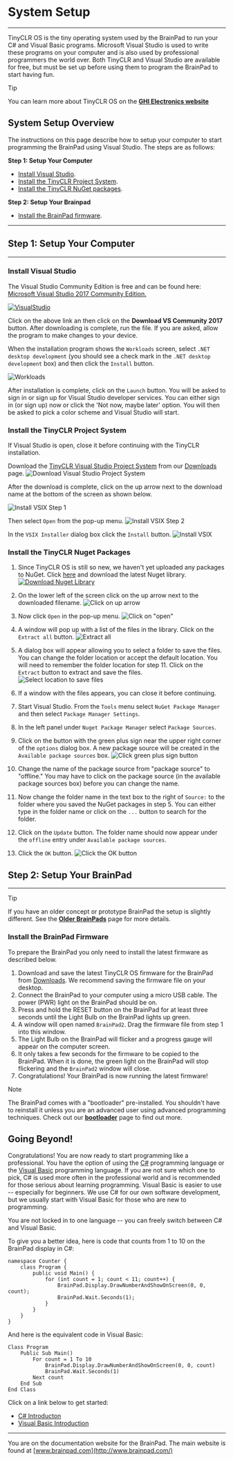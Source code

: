 # System Setup
---
TinyCLR OS is the tiny operating system used by the BrainPad to run your C# and Visual Basic programs. Microsoft Visual Studio is used to write these programs on your computer and is also used by professional programmers the world over. Both TinyCLR and Visual Studio are available for free, but must be set up before using them to program the BrainPad to start having fun.

> [!Tip]
> You can learn more about TinyCLR OS on the [**GHI Electronics website**](https://www.ghielectronics.com/tinyclr/features)

## System Setup Overview
The instructions on this page describe how to setup your computer to start programming the BrainPad using Visual Studio. The steps are as follows:

**Step 1: Setup Your Computer**
  * [Install Visual Studio](#install-visual-studio).
  * [Install the TinyCLR Project System](#install-the-tinyclr-project-system).
  * [Install the TinyCLR NuGet packages](#install-the-tinyclr-nuget-packages).

**Step 2: Setup Your Brainpad**
  * [Install the BrainPad firmware](#install-the-brainpad-firmware).

---

## Step 1: Setup Your Computer
---
### Install Visual Studio
The Visual Studio Community Edition is free and can be found here: [Microsoft Visual Studio 2017 Community Edition.](https://www.visualstudio.com/vs/community/)

[![VisualStudio](images/download-visual-studio.png)](https://www.visualstudio.com/vs/community/)

Click on the above link an then click on the **Download VS Community 2017** button. After downloading is complete, run the file. If you are asked, allow the program to make changes to your device.

When the installation program shows the `Workloads` screen, select `.NET desktop development` (you should see a check mark in the `.NET desktop development` box) and then click the `Install` button.

![Workloads](images/visual-studio-workloads.png)

After installation is complete, click on the `Launch` button. You will be asked to sign in or sign up for Visual Studio developer services. You can either sign in (or sign up) now or click the 'Not now, maybe later' option. You will then be asked to pick a color scheme and Visual Studio will start.

### Install the TinyCLR Project System

If Visual Studio is open, close it before continuing with the TinyCLR installation.

Download the [TinyCLR Visual Studio Project System](../resources/downloads.md#visual-studio-project-system) from our [Downloads](../resources/downloads.md) page.
![Download Visual Studio Project System](images/download-vs-project-system.png)

After the download is complete, click on the up arrow next to the download name at the bottom of the screen as shown below.

![Install VSIX Step 1](images/install-vsix-step1.png)

Then select `Open` from the pop-up menu.
![Install VSIX Step 2](images/install-vsix-step2.png)

In the `VSIX Installer` dialog box click the `Install` button.
![Install VSIX](images/install-vsix.png)

### Install the TinyCLR Nuget Packages

1. Since TinyCLR OS is still so new, we haven't yet uploaded any packages to NuGet. Click [here](../resources/downloads.md#nuget-libraries) and download the latest Nuget library.
[![Download Nuget Library](images/download-nuget.png)](../resources/downloads.md#nuget-libraries)

2. On the lower left of the screen click on the up arrow next to the downloaded filename.
![Click on up arrow](images/click-library.png)

3. Now click `Open` in the pop-up menu.
![Click on "open"](images/click-open.png)

4. A window will pop up with a list of the files in the library. Click on the `Extract all` button.
![Extract all](images/extract-all.png)

5. A dialog box will appear allowing you to select a folder to save the files. You can change the folder location or accept the default location. You will need to remember the folder location for step 11. Click on the `Extract` button to extract and save the files.
![Select location to save files](images/select-location.png)

6. If a window with the files appears, you can close it before continuing.

7. Start Visual Studio. From the `Tools` menu select `NuGet Package Manager` and then select `Package Manager Settings`.

8. In the left panel under `Nuget Package Manager` select `Package Sources`.

9. Click on the button with the green plus sign near the upper right corner of the `options` dialog box. A new package source will be created in the `Available package sources` box.
![Click green plus sign button](images/click-green-plus-sign.png)

10. Change the name of the package source from "package source" to "offline." You may have to click on the package source (in the available package sources box) before you can change the name.

11. Now change the folder name in the text box to the right of `Source:` to the folder where you saved the NuGet packages in step 5. You can either type in the folder name or click on the `...` button to search for the folder.

12. Click on the `Update` button. The folder name should now appear under the `offline` entry under `Available package sources`.

13. Click the `OK` button.
![Click the OK button](images/click-ok.png) 

## Step 2: Setup Your BrainPad
---

> [!Tip]
> If you have an older concept or prototype BrainPad the setup is slightly different. See the [**Older BrainPads**](../resources/older-brainpad.md) page for more details.

### Install the BrainPad Firmware

To prepare the BrainPad you only need to install the latest firmware as described below.

1. Download and save the latest TinyCLR OS firmware for the BrainPad from [Downloads](../resources/downloads.md#tinyclr-os-brainpad-firmware). We recommend saving the firmware file on your desktop.
2. Connect the BrainPad to your computer using a micro USB cable. The power (PWR) light on the BrainPad should be on.
3. Press and hold the RESET button on the BrainPad for at least three seconds until the Light Bulb on the BrainPad lights up green.
4. A window will open named `BrainPad2`. Drag the firmware file from step 1 into this window.
5. The Light Bulb on the BrainPad will flicker and a progress gauge will appear on the computer screen.
6. It only takes a few seconds for the firmware to be copied to the BrainPad. When it is done, the green light on the BrainPad will stop flickering and the `BrainPad2` window will close.
7. Congratulations! Your BrainPad is now running the latest firmware!


> [!Note]
> The BrainPad comes with a "bootloader" pre-installed. You shouldn't have to reinstall it unless you are an advanced user using advanced programming techniques. Check out our [**bootloader**](../resources/bootloader.md) page to find out more.

## Going Beyond!
Congratulations! You are now ready to start programming like a professional. You have the option of using the [C#](csharp/intro.md) programming language or the [Visual Basic](vb/intro.md) programming language. If you are not sure which one to pick, C# is used more often in the professional world and is recommended for those serious about learning programming. Visual Basic is easier to use -- especially for beginners. We use C# for our own software development, but we usually start with Visual Basic for those who are new to programming.

You are not locked in to one language -- you can freely switch between C# and Visual Basic.

To give you a better idea, here is code that counts from 1 to 10 on the BrainPad display in C#:

```
namespace Counter {
    class Program {
        public void Main() {
            for (int count = 1; count < 11; count++) {
                BrainPad.Display.DrawNumberAndShowOnScreen(0, 0, count);
                BrainPad.Wait.Seconds(1);
            }
        }
    }
}
```

And here is the equivalent code in Visual Basic:
```
Class Program
    Public Sub Main()
        For count = 1 To 10
            BrainPad.Display.DrawNumberAndShowOnScreen(0, 0, count)
            BrainPad.Wait.Seconds(1)
        Next count
    End Sub
End Class
```

Click on a link below to get started:

* [C# Introducton](csharp/intro.md)
* [Visual Basic Introduction](vb/intro.md)


---
You are on the documentation website for the BrainPad. The main website is found at [www.brainpad.com](http://www.brainpad.com/)
